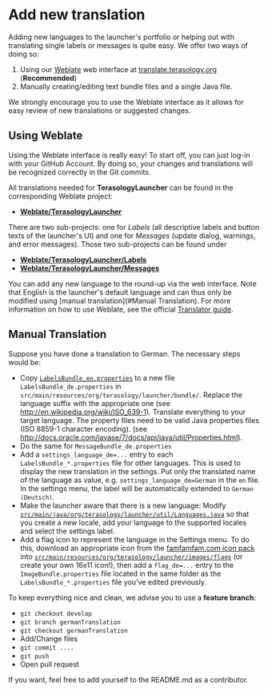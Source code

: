 # Add new translation

Adding new languages to the launcher's portfolio or helping out with translating single labels or messages is quite easy. We offer two ways of doing so:

1. Using our [Weblate](http://weblate.org) web interface at [translate.terasology.org](http://translate.terasology.org/) (**Recommended**)
2. Manually creating/editing text bundle files and a single Java file.

We strongly encourage you to use the Weblate interface as it allows for easy review of new translations or suggested changes. 

## Using Weblate
Using the Weblate interface is really easy! To start off, you can just log-in with your GitHub Account. By doing so, your changes and translations will be recognized correctly in the Git commits. 

All translations needed for **TerasologyLauncher** can be found in the corresponding Weblate project:
- **[Weblate/TerasologyLauncher](http://translate.terasology.org/projects/terasologylauncher/)**

There are two sub-projects: one for *Labels* (all descriptive labels and button texts of the launcher's UI) and one for *Messages* (update dialog, warnings, and error messages). Those two sub-projects can be found under
- **[Weblate/TerasologyLauncher/Labels](http://translate.terasology.org/projects/terasologylauncher/labels/)** 
- **[Weblate/TerasologyLauncher/Messages](http://translate.terasology.org/projects/terasologylauncher/messages/)**

You can add any new language to the round-up via the web interface. Note that English is the launcher's default language and can thus only be modified using [manual translation](#Manual Translation). For more information on how to use Weblate, see the official [Translator guide](http://weblate.readthedocs.org/en/weblate-1.9/user/index.html).

## Manual Translation
Suppose you have done a translation to German. The necessary steps would be:
  * Copy [`LabelsBundle_en.properties`](https://github.com/MovingBlocks/TerasologyLauncher/blob/develop/src/main/resources/org/terasology/launcher/bundle/LabelsBundle_en.properties) to a new file `LabelsBundle_de.properties` in ` src/main/resources/org/terasology/launcher/bundle/`. Replace the language suffix with the appropriate one (see http://en.wikipedia.org/wiki/ISO_639-1). Translate everything to your target language. The property files need to be valid Java properties files (ISO 8859-1 character encoding). (see http://docs.oracle.com/javase/7/docs/api/java/util/Properties.html).
  * Do the same for `MessageBundle_de.properties`
  * Add a `settings_language_de=...` entry to each `LabelsBundle_*.properties` file for other languages. This is used to display the new translation in the settings. Put only the translated name of the language as value, e.g. `settings_language_de=German` in the `en` file. In the settings menu, the label will be automatically extended to `German (Deutsch)`. 
  * Make the launcher aware that there is a new language: Modify [`src/main/java/org/terasology/launcher/util/Languages.java`](https://github.com/MovingBlocks/TerasologyLauncher/blob/develop/src/main/java/org/terasology/launcher/util/Languages.java) so that you create a new locale, add your language to the supported locales and select the settings label.
  * Add a flag icon to represent the language in the Settings menu. To do this, download an appropriate icon from the [famfamfam.com icon pack](http://www.famfamfam.com/lab/icons/flags/) into [`src/main/resources/org/terasology/launcher/images/flags`](https://github.com/MovingBlocks/TerasologyLauncher/tree/develop/src/main/resources/org/terasology/launcher/images/flags) (or create your own 16x11 icon!), then add a `flag_de=...` entry to the `ImageBundle.properties` file located in the same folder as the `LabelsBundle_*.properties` file you've edited previously.

To keep everything nice and clean, we advise you to use a **feature branch**:
  * `git checkout develop`
  * `git branch germanTranslation`
  * `git checkout germanTranslation`
  * Add/Change files
  * `git commit ....`
  * `git push`
  * Open pull request

If you want, feel free to add yourself to the README.md as a contributor.
